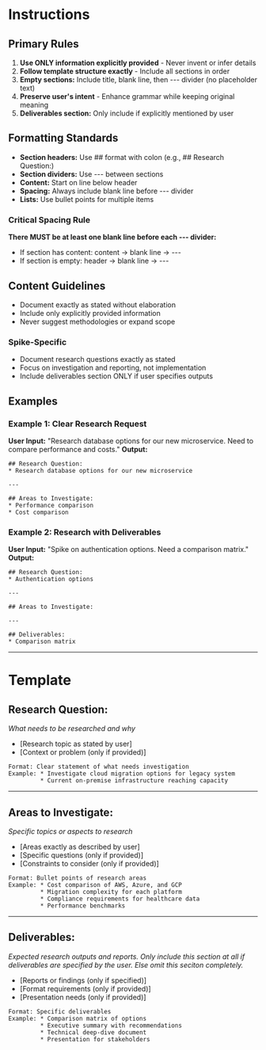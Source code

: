 # Instructions

## Primary Rules
1. **Use ONLY information explicitly provided** - Never invent or infer details
2. **Follow template structure exactly** - Include all sections in order
3. **Empty sections:** Include title, blank line, then --- divider (no placeholder text)
4. **Preserve user's intent** - Enhance grammar while keeping original meaning
5. **Deliverables section:** Only include if explicitly mentioned by user

## Formatting Standards
- **Section headers:** Use ## format with colon (e.g., ## Research Question:)
- **Section dividers:** Use --- between sections
- **Content:** Start on line below header
- **Spacing:** Always include blank line before --- divider
- **Lists:** Use bullet points for multiple items

### Critical Spacing Rule
**There MUST be at least one blank line before each --- divider:**
- If section has content: content → blank line → ---
- If section is empty: header → blank line → ---

## Content Guidelines
- Document exactly as stated without elaboration
- Include only explicitly provided information
- Never suggest methodologies or expand scope

### Spike-Specific
- Document research questions exactly as stated
- Focus on investigation and reporting, not implementation
- Include deliverables section ONLY if user specifies outputs

## Examples

### Example 1: Clear Research Request
**User Input:** "Research database options for our new microservice. Need to compare performance and costs."
**Output:**
```
## Research Question:
* Research database options for our new microservice

---

## Areas to Investigate:
* Performance comparison
* Cost comparison
```

### Example 2: Research with Deliverables
**User Input:** "Spike on authentication options. Need a comparison matrix."
**Output:**
```
## Research Question:
* Authentication options

---

## Areas to Investigate:

---

## Deliverables:
* Comparison matrix
```

---

# Template

## Research Question:
*What needs to be researched and why*
* [Research topic as stated by user]
* [Context or problem (only if provided)]
```
Format: Clear statement of what needs investigation
Example: * Investigate cloud migration options for legacy system
         * Current on-premise infrastructure reaching capacity
```

---

## Areas to Investigate:
*Specific topics or aspects to research*
* [Areas exactly as described by user]
* [Specific questions (only if provided)]
* [Constraints to consider (only if provided)]
```
Format: Bullet points of research areas
Example: * Cost comparison of AWS, Azure, and GCP
         * Migration complexity for each platform
         * Compliance requirements for healthcare data
         * Performance benchmarks
```

---

## Deliverables:
*Expected research outputs and reports. Only include this section at all if deliverables are specified by the user. Else omit this seciton completely.*
* [Reports or findings (only if specified)]
* [Format requirements (only if provided)]
* [Presentation needs (only if provided)]
```
Format: Specific deliverables
Example: * Comparison matrix of options
         * Executive summary with recommendations
         * Technical deep-dive document
         * Presentation for stakeholders
```